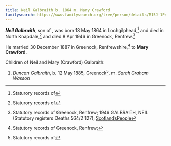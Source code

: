 ```yaml
---
title: Neil Galbraith b. 1864 m. Mary Crawford
familysearch: https://www.familysearch.org/tree/person/details/M15J-1P4
---
```

***Neil Galbraith***, son of , was born 18 May 1864 in Lochgilphead,[^birth] and died in North Knapdale,[^birth] and died 8 Apr 1946
in Greenock, Renfrew.[^death]

He married 30 December 1887 in Greenock, Renfrewshire,[^marriage] to  **Mary Crawford**.

Children of Neil and Mary (Crawford) Galbraith:

1. *Duncan Galbraith*, b. 12 May 1885, Greenock[^duncan-birth], m. *Sarah Graham Wasson*

[^birth]: Staturory records of 

[^death]: Statutory records of Greenock, Renfrew; 1946 GALBRAITH, NEIL (Statutory registers Deaths 564/2 127); [ScotlandsPeople](https://www.scotlandspeople.gov.uk/view-image/nrs_stat_deaths/9912617)

[^marriage]: Statutory records of Greenock, Renfrew; 

[^duncan-birth]: Statutory records of 
